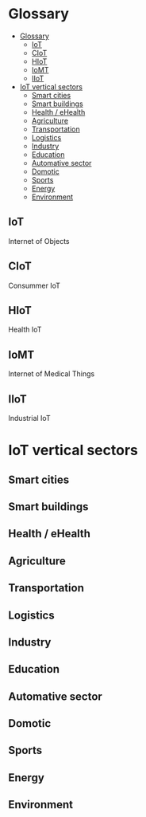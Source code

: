 # Glossary

- [Glossary](#glossary)
  - [IoT](#iot)
  - [CIoT](#ciot)
  - [HIoT](#hiot)
  - [IoMT](#iomt)
  - [IIoT](#iiot)
- [IoT vertical sectors](#iot-vertical-sectors)
  - [Smart cities](#smart-cities)
  - [Smart buildings](#smart-buildings)
  - [Health / eHealth](#health--ehealth)
  - [Agriculture](#agriculture)
  - [Transportation](#transportation)
  - [Logistics](#logistics)
  - [Industry](#industry)
  - [Education](#education)
  - [Automative sector](#automative-sector)
  - [Domotic](#domotic)
  - [Sports](#sports)
  - [Energy](#energy)
  - [Environment](#environment)

## IoT
Internet of Objects

## CIoT
Consummer IoT

## HIoT
Health IoT

## IoMT
Internet of Medical Things

## IIoT
Industrial IoT

# IoT vertical sectors

## Smart cities

## Smart buildings

## Health / eHealth

## Agriculture

## Transportation

## Logistics

## Industry

## Education

## Automative sector

## Domotic

## Sports

## Energy

## Environment